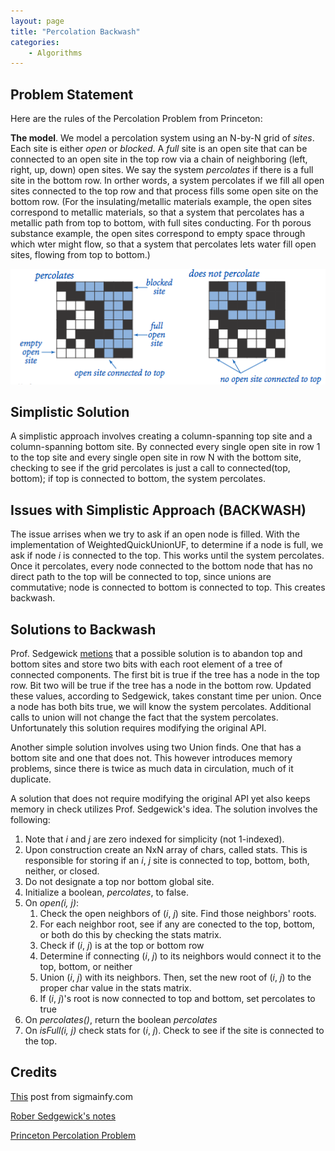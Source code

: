```yaml
---
layout: page
title: "Percolation Backwash"
categories:
    - Algorithms
---
```


## Problem Statement
Here are the rules of the Percolation Problem from Princeton:

**The model**. We model a percolation system using an N-by-N grid of *sites*. Each site is
either *open* or *blocked*. A *full* site is an open site that can be connected to an open site
in the top row via a chain of neighboring (left, right, up, down) open sites. We say the system
*percolates* if there is a full site in the bottom row. In orther words, a system
percolates if we fill all open sites connected to the top row and that process fills some
open site on the bottom row. (For the insulating/metallic materials example, the open sites
correspond to metallic materials, so that a system that percolates has a metallic path from
top to bottom, with full sites conducting. For th porous substance example, the open sites
correspond to empty space through which wter might flow, so that a system that percolates lets water
fill open sites, flowing from top to bottom.)

![Percolation Example](/files/percolates.png)

## Simplistic Solution
A simplistic approach involves creating a column-spanning top site and a column-spanning bottom 
site. By connected every single open site in row 1 to the top site and every single open site in row N
with the bottom site, checking to see if the grid percolates is just a call to connected(top, bottom);
if top is connected to bottom, the system percolates.


## Issues with Simplistic Approach (BACKWASH)
The issue arrises when we try to ask if an open node is filled. With the implementation of 
WeightedQuickUnionUF, to determine if a node is full, we ask if node *i* is connected to the top. This works until the system percolates. Once it percolates, every node connected to the bottom node that has 
no direct path to the top will be connected to top, since unions are commutative; node is connected 
to bottom is connected to top. This creates backwash.

## Solutions to Backwash
Prof. Sedgewick [metions](https://www.cs.princeton.edu/courses/archive/fall10/cos226/precepts/15UnionFind-Tarjan.pdf)
that a possible solution is to abandon top and bottom sites and store two bits with each root element of a tree of connected components.
The first bit is true if the tree has a node in the top row. Bit two will be true if the tree has a 
node in the bottom row. Updated these values, according to Sedgewick, takes constant time per union. 
Once a node has both bits true, we will know the system percolates. Additional calls to union will not
change the fact that the system percolates. Unfortunately this solution requires modifying the original 
API. 


Another simple solution involves using two Union finds. One that has a bottom site and one that does not.
This however introduces memory problems, since there is twice as much data in circulation, much of it
duplicate. 

A solution that does not require modifying the original API yet also keeps memory in check utilizes 
Prof. Sedgewick's idea. The solution involves the following:

1. Note that *i* and *j* are zero indexed for simplicity (not 1-indexed).
2. Upon construction create an NxN array of chars, called stats. This is responsible for storing if 
an *i*, *j* site is connected to top, bottom, both, neither, or closed.
3. Do not designate a top nor bottom global site. 
4. Initialize a boolean, *percolates*, to false.
5. On *open(i, j)*:
	1. Check the open neighbors of (*i*, *j*) site. Find those neighbors' roots.
	2. For each neighbor root, see if any are conected to the top, bottom, or both do this by checking
	the stats matrix.
	3. Check if (*i*, *j*) is at the top or bottom row
	4. Determine if connecting (*i*, *j*) to its neighbors would connect it to the top, bottom, or 
	neither
	5. Union (*i*, *j*) with its neighbors. Then, set the new root of (*i*, *j*) to the proper char 
	value in the stats matrix. 
	6. If (*i*, *j*)'s root is now connected to top and bottom, set percolates to true
6. On *percolates()*, return the boolean *percolates*
7. On *isFull(i, j)* check stats for (*i*, *j*). Check to see if the site is connected to the top.

## Credits
[This](http://www.sigmainfy.com/blog/avoid-backwash-in-percolation.html) post from sigmainfy.com

[Rober Sedgewick's notes](https://www.cs.princeton.edu/courses/archive/fall10/cos226/precepts/15UnionFind-Tarjan.pdf)

[Princeton Percolation Problem](http://coursera.cs.princeton.edu/algs4/assignments/percolation.html)

